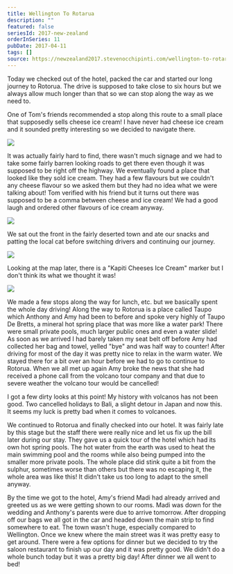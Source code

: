 ```yaml
---
title: Wellington To Rotarua
description: ""
featured: false
seriesId: 2017-new-zealand
orderInSeries: 11
pubDate: 2017-04-11
tags: []
source: https://newzealand2017.stevenocchipinti.com/wellington-to-rotarua/
---
```


Today we checked out of the hotel, packed the car and started our long journey
to Rotorua. The drive is supposed to take close to six hours but we always allow
much longer than that so we can stop along the way as we need to.

One of Tom's friends recommended a stop along this route to a small place that
supposedly sells cheese ice cream! I have never had cheese ice cream and it
sounded pretty interesting so we decided to navigate there.

[![](https://lh3.googleusercontent.com/hzqHLjwiH4XvZGwFEtA6g66lz88l4s6ocfOGStusmYpmNLpwYHAOVQ7XTIBqyscj5X_XVI_-uW6QxTtzlA_cToWITVShCEOQ7Xm3HXDeIkwCGpBUZ0n0gR7CIugk7EoS8PpSmg)](https://photos.google.com/share/AF1QipNP2W_og9P0Txg_2Bq7QBsSBDQx0M2v1lt76erPsyhPN9Jyq6llWi4p1GPttB6FQA?key=WmRKRHNNcnZ4UUwxUEVERVplM21xZFprbi1tckh3&source=ctrlq.org)

It was actually fairly hard to find, there wasn't much signage and we had to
take some fairly barren looking roads to get there even though it was supposed to
be right off the highway. We eventually found a place that looked like they sold
ice cream. They had a few flavours but we couldn't any cheese flavour so we
asked them but they had no idea what we were talking about! Tom verified with
his friend but it turns out there was supposed to be a comma between cheese and
ice cream! We had a good laugh and ordered other flavours of ice cream anyway.

[![](https://lh3.googleusercontent.com/rdbFHBzh1Y8CXLDG9jfs5dYEl2rFV0lxb2v-0MtjBBHYeABxMWIDRDUTlENqVhuQp9EMoRyQrm7KfWejcW202ik3J0Z-W1no2rLQYP7T_ScWBzqL3VH-M29uJKiE8dstrO8sAw)](https://photos.google.com/share/AF1QipMpO42yNCsg1eR14yg_1mIkutfQNgmhE1MQxRX9w_8i4RrxG0dqiSG4Du7SSvPP7w?key=ZjI2aHF5RWdMZ3Q5ZlR0RWJKa0VybkxvYnBzWEpR&source=ctrlq.org)

We sat out the front in the fairly deserted town and ate our snacks and patting
the local cat before switching drivers and continuing our journey.

[![](https://lh3.googleusercontent.com/DU81Ootxr3MeSkag4tU4lFD-Ov-sFGVrTSP0X-sC2eSzRUYuNtXnNQjNTIZSiYS6jZJ-W_lMckCBjYRDbfC-AxUqVgpaxigyyNHneaONuufDotBG3Q8QrDqKsWM3hRmAPnWmbA)](https://photos.google.com/share/AF1QipNExzFlmdsOAKGJwsKOz8pQo_Z_pOzXU4hFc7mVn5Np4QCu_bQ-TsTTVQXPrqRQ3g?key=dnBuVkN3ZTFicW9ib05RWDFkNEhDWUhmc0Rma0Nn&source=ctrlq.org)

Looking at the map later, there is a "Kapiti Cheeses Ice Cream" marker but I
don't think its what we thought it was!

[![](https://lh3.googleusercontent.com/opviKtmeq41Qnx0kUxs-ubPg-W-qBVuCLW2YcWgxAvXyGFGSApcl0rhvCbk1Ecq2eGyHZbkmZbY-oLRDBFyBA-_sxdtXIn8BwjESNVqebJ9uTWKT94JlfKT3JlpQ00737eh8Jg)](https://photos.google.com/share/AF1QipO3uAc_vabu_Y54AFZG2DF-rYn7ENkuZmaQHSNaos_YL3S-lf23Ck2tOOeuNGaj6A?key=Njg3ZjVjcy1fbmNJQW9NQmtjWGs4Wl9CNE51MzB3&source=ctrlq.org)

We made a few stops along the way for lunch, etc. but we basically spent the
whole day driving! Along the way to Rotorua is a place called Taupo which
Anthony and Amy had been to before and spoke very highly of Taupo De Bretts, a
mineral hot spring place that was more like a water park! There were small
private pools, much larger public ones and even a water slide! As soon as we
arrived I had barely taken my seat belt off before Amy had collected her bag and
towel, yelled "bye" and was half way to counter! After driving for most of the
day it was pretty nice to relax in the warm water. We stayed there for a bit
over an hour before we had to go to continue to Rotorua. When we all met up
again Amy broke the news that she had received a phone call from the volcano
tour company and that due to severe weather the volcano tour would be cancelled!

I got a few dirty looks at this point! My history with volcanos has not been
good. Two cancelled holidays to Bali, a slight detour in Japan and now this. It
seems my luck is pretty bad when it comes to volcanoes.

We continued to Rotorua and finally checked into our hotel. It was fairly late
by this stage but the staff there were really nice and let us fix up the bill
later during our stay. They gave us a quick tour of the hotel which had its own
hot spring pools. The hot water from the earth was used to heat the main
swimming pool and the rooms while also being pumped into the smaller more
private pools. The whole place did stink quite a bit from the sulphur, sometimes
worse than others but there was no escaping it, the whole area was like this! It
didn't take us too long to adapt to the smell anyway.

By the time we got to the hotel, Amy's friend Madi had already arrived and
greeted us as we were getting shown to our rooms. Madi was down for the wedding
and Anthony's parents were due to arrive tomorrow. After dropping off our bags
we all got in the car and headed down the main strip to find somewhere to eat.
The town wasn't huge, especially compared to Wellington. Once we knew where the
main street was it was pretty easy to get around. There were a few options for
dinner but we decided to try the saloon restaurant to finish up our day and it
was pretty good. We didn't do a whole bunch today but it was a pretty big day!
After dinner we all went to bed!
